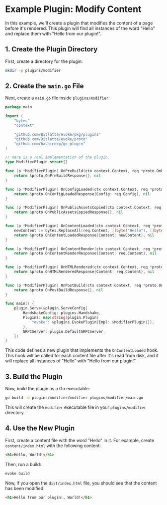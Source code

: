 # Example Plugin: Modify Content

In this example, we'll create a plugin that modifies the content of a page before it's rendered. This plugin will find all instances of the word "Hello" and replace them with "Hello from our plugin!".

## 1. Create the Plugin Directory

First, create a directory for the plugin:

```bash
mkdir -p plugins/modifier
```

## 2. Create the `main.go` File

Next, create a `main.go` file inside `plugins/modifier`:

```go
package main

import (
	"bytes"
	"context"

	"github.com/Bitlatte/evoke/pkg/plugins"
	"github.com/Bitlatte/evoke/proto"
	"github.com/hashicorp/go-plugin"
)

// Here is a real implementation of the plugin.
type ModifierPlugin struct{}

func (p *ModifierPlugin) OnPreBuild(ctx context.Context, req *proto.OnPreBuildRequest) (*proto.OnPreBuildResponse, error) {
	return &proto.OnPreBuildResponse{}, nil
}

func (p *ModifierPlugin) OnConfigLoaded(ctx context.Context, req *proto.OnConfigLoadedRequest) (*proto.OnConfigLoadedResponse, error) {
	return &proto.OnConfigLoadedResponse{Config: req.Config}, nil
}

func (p *ModifierPlugin) OnPublicAssetsCopied(ctx context.Context, req *proto.OnPublicAssetsCopiedRequest) (*proto.OnPublicAssetsCopiedResponse, error) {
	return &proto.OnPublicAssetsCopiedResponse{}, nil
}

func (p *ModifierPlugin) OnContentLoaded(ctx context.Context, req *proto.OnContentLoadedRequest) (*proto.OnContentLoadedResponse, error) {
	newContent := bytes.ReplaceAll(req.Content, []byte("Hello"), []byte("Hello from our plugin!"))
	return &proto.OnContentLoadedResponse{Content: newContent}, nil
}

func (p *ModifierPlugin) OnContentRender(ctx context.Context, req *proto.OnContentRenderRequest) (*proto.OnContentRenderResponse, error) {
	return &proto.OnContentRenderResponse{Content: req.Content}, nil
}

func (p *ModifierPlugin) OnHTMLRendered(ctx context.Context, req *proto.OnHTMLRenderedRequest) (*proto.OnHTMLRenderedResponse, error) {
	return &proto.OnHTMLRenderedResponse{Content: req.Content}, nil
}

func (p *ModifierPlugin) OnPostBuild(ctx context.Context, req *proto.OnPostBuildRequest) (*proto.OnPostBuildResponse, error) {
	return &proto.OnPostBuildResponse{}, nil
}

func main() {
	plugin.Serve(&plugin.ServeConfig{
		HandshakeConfig: plugins.Handshake,
		Plugins: map[string]plugin.Plugin{
			"evoke": &plugins.EvokePlugin{Impl: &ModifierPlugin{}},
		},
		GRPCServer: plugin.DefaultGRPCServer,
	})
}
```

This code defines a new plugin that implements the `OnContentLoaded` hook. This hook will be called for each content file after it's read from disk, and it will replace all instances of "Hello" with "Hello from our plugin!".

## 3. Build the Plugin

Now, build the plugin as a Go executable:

```bash
go build -o plugins/modifier/modifier plugins/modifier/main.go
```

This will create the `modifier` executable file in your `plugins/modifier` directory.

## 4. Use the New Plugin

First, create a content file with the word "Hello" in it. For example, create `content/index.html` with the following content:

```html
<h1>Hello, World!</h1>
```

Then, run a build:

```bash
evoke build
```

Now, if you open the `dist/index.html` file, you should see that the content has been modified:

```html
<h1>Hello from our plugin!, World!</h1>
